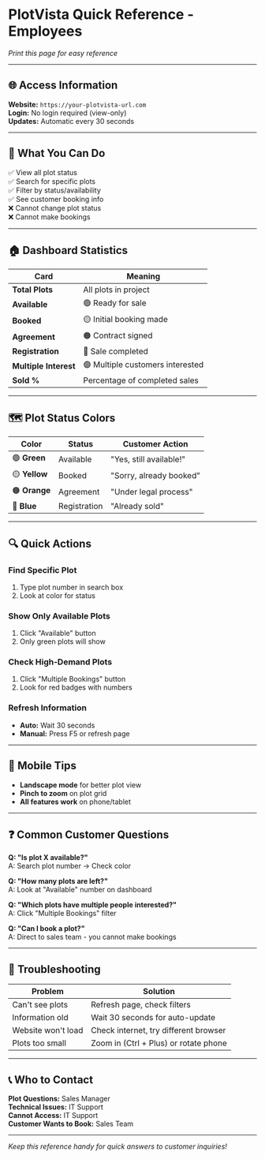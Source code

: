 # PlotVista Quick Reference - Employees
*Print this page for easy reference*

---

## 🌐 Access Information
**Website:** `https://your-plotvista-url.com`  
**Login:** No login required (view-only)  
**Updates:** Automatic every 30 seconds

---

## 🎯 What You Can Do
✅ View all plot status  
✅ Search for specific plots  
✅ Filter by status/availability  
✅ See customer booking info  
❌ Cannot change plot status  
❌ Cannot make bookings  

---

## 🏠 Dashboard Statistics

| Card | Meaning |
|------|---------|
| **Total Plots** | All plots in project |
| **Available** | 🟢 Ready for sale |
| **Booked** | 🟡 Initial booking made |
| **Agreement** | 🟠 Contract signed |
| **Registration** | 🔵 Sale completed |
| **Multiple Interest** | 🟣 Multiple customers interested |
| **Sold %** | Percentage of completed sales |

---

## 🗺️ Plot Status Colors

| Color | Status | Customer Action |
|-------|--------|-----------------|
| 🟢 **Green** | Available | "Yes, still available!" |
| 🟡 **Yellow** | Booked | "Sorry, already booked" |
| 🟠 **Orange** | Agreement | "Under legal process" |
| 🔵 **Blue** | Registration | "Already sold" |

---

## 🔍 Quick Actions

### Find Specific Plot
1. Type plot number in search box
2. Look at color for status

### Show Only Available Plots
1. Click "Available" button
2. Only green plots will show

### Check High-Demand Plots
1. Click "Multiple Bookings" button
2. Look for red badges with numbers

### Refresh Information
- **Auto:** Wait 30 seconds
- **Manual:** Press F5 or refresh page

---

## 📱 Mobile Tips
- **Landscape mode** for better plot view
- **Pinch to zoom** on plot grid
- **All features work** on phone/tablet

---

## ❓ Common Customer Questions

**Q: "Is plot X available?"**  
A: Search plot number → Check color

**Q: "How many plots are left?"**  
A: Look at "Available" number on dashboard

**Q: "Which plots have multiple people interested?"**  
A: Click "Multiple Bookings" filter

**Q: "Can I book a plot?"**  
A: Direct to sales team - you cannot make bookings

---

## 🚨 Troubleshooting

| Problem | Solution |
|---------|----------|
| Can't see plots | Refresh page, check filters |
| Information old | Wait 30 seconds for auto-update |
| Website won't load | Check internet, try different browser |
| Plots too small | Zoom in (Ctrl + Plus) or rotate phone |

---

## 📞 Who to Contact

**Plot Questions:** Sales Manager  
**Technical Issues:** IT Support  
**Cannot Access:** IT Support  
**Customer Wants to Book:** Sales Team

---

*Keep this reference handy for quick answers to customer inquiries!*